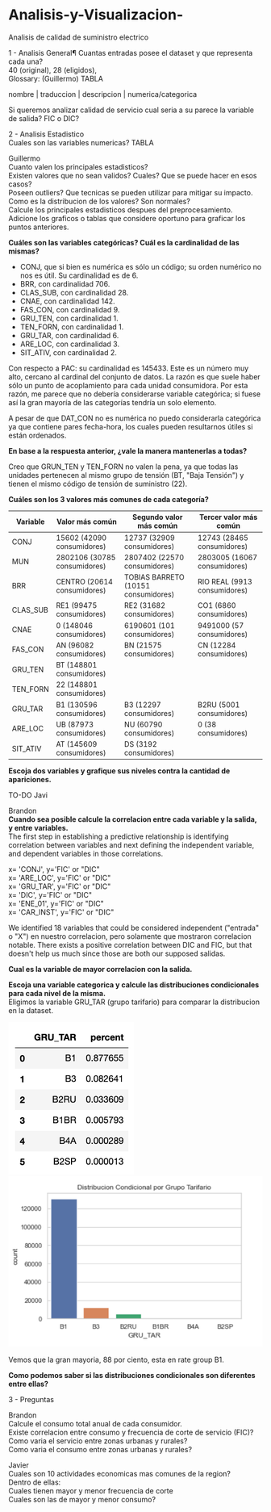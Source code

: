 # Analisis-y-Visualizacion-
Analisis de calidad de suministro electrico

1 - Analisis General¶
Cuantas entradas posee el dataset y que representa cada una? <br>
40 (original), 28 (eligidos),  <br>
Glossary: (Guillermo) TABLA <br>

nombre | traduccion | descripcion | numerica/categorica

Si queremos analizar calidad de servicio cual seria a su parece la variable de salida?
FIC o DIC?<br>

2 - Analisis Estadistico <br>
Cuales son las variables numericas? TABLA<br>

Guillermo<br>
Cuanto valen los principales estadisticos?<br>
Existen valores que no sean validos? Cuales? Que se puede hacer en esos casos? <br>
Poseen outliers? Que tecnicas se pueden utilizar para mitigar su impacto. <br>
Como es la distribucion de los valores? Son normales? <br>
Calcule los principales estadisticos despues del preprocesamiento. <br>
Adicione los graficos o tablas que considere oportuno para graficar los puntos anteriores. <br>

**Cuáles son las variables categóricas? Cuál es la cardinalidad de las mismas?**

* CONJ, que si bien es numérica es sólo un código; su orden numérico no nos es útil. Su cardinalidad es de 6.
* BRR, con cardinalidad 706.
* CLAS_SUB, con cardinalidad 28.
* CNAE, con cardinalidad 142.
* FAS_CON, con cardinalidad 9.
* GRU_TEN, con cardinalidad 1.
* TEN_FORN, con cardinalidad 1.
* GRU_TAR, con cardinalidad 6.
* ARE_LOC, con cardinalidad 3.
* SIT_ATIV, con cardinalidad 2.

Con respecto a PAC: su cardinalidad es 145433. Este es un número muy alto, cercano al cardinal del conjunto de datos. La razón es que suele haber sólo un punto de acoplamiento para cada unidad consumidora. Por esta razón, me parece que no debería considerarse variable categórica; si fuese así la gran mayoría de las categorías tendría un solo elemento.

A pesar de que DAT_CON no es numérica no puedo considerarla categórica ya que contiene pares fecha-hora, los cuales pueden resultarnos útiles si están ordenados.

**En base a la respuesta anterior, ¿vale la manera mantenerlas a todas?**

Creo que GRUN_TEN y TEN_FORN no valen la pena, ya que todas las unidades pertenecen al mismo grupo de tensión (BT, "Baja Tensión") y tienen el mismo código de tensión de suministro (22).

**Cuáles son los 3 valores más comunes de cada categoría?**

| Variable | Valor más común              | Segundo valor más común             | Tercer valor más común       |
| -------- | ---------------------------- | ----------------------------------- | ---------------------------- |
| CONJ     | 15602 (42090 consumidores)   | 12737 (32909 consumidores)          | 12743 (28465 consumidores)   |
| MUN      | 2802106 (30785 consumidores) | 2807402 (22570 consumidores)        | 2803005 (16067 consumidores) |
| BRR      | CENTRO (20614 consumidores)  | TOBIAS BARRETO (10151 consumidores) | RIO REAL (9913 consumidores) |
| CLAS_SUB | RE1 (99475 consumidores)     | RE2 (31682 consumidores)            | CO1 (6860 consumidores)      |
| CNAE     | 0 (148046 consumidores)      | 6190601 (101 consumidores)          | 9491000 (57 consumidores)    |
| FAS_CON  | AN (96082 consumidores)      | BN (21575 consumidores)             | CN (12284 consumidores)      |
| GRU_TEN  | BT (148801 consumidores)     |                                     |                              |
| TEN_FORN | 22 (148801 consumidores)     |                                     |                              |
| GRU_TAR  | B1 (130596 consumidores)     | B3 (12297 consumidores)             | B2RU (5001 consumidores)     |
| ARE_LOC  | UB (87973 consumidores)      | NU (60790 consumidores)             | 0 (38 consumidores)          |
| SIT_ATIV | AT (145609 consumidores)     | DS (3192 consumidores)              |                              |

**Escoja dos variables y grafique sus niveles contra la cantidad de apariciones.**

TO-DO Javi

Brandon <br>
**Cuando sea posible calcule la correlacion entre cada variable y la salida, y entre variables.** <br>
The first step in establishing a predictive relationship is identifying correlation between variables and next defining the independent variable, and dependent variables in those correlations. 

x= 'CONJ', y='FIC' or "DIC" <br>
x= 'ARE_LOC', y='FIC' or "DIC"<br>
x= 'GRU_TAR', y='FIC' or "DIC"<br>
x= 'DIC', y='FIC' or "DIC"<br>
x= 'ENE_01', y='FIC' or "DIC"<br>
x= 'CAR_INST', y='FIC' or "DIC"<br>

We identified 18 variables that could be considered independent ("entrada" o "X") en nuestro correlacion, pero solamente que mostraron correlacion notable. 
There exists a positive correlation between DIC and FIC, but that doesn't help us much since those are both our supposed salidas. 

**Cual es la variable de mayor correlacion con la salida.** <br>


**Escoja una variable categorica y calcule las distribuciones condicionales para cada nivel de la misma.** <br>
Eligimos la variable GRU_TAR (grupo tarifario) para comparar la distribucion en la dataset. 


![conditional distribution table of rate groups](images/table_cond_distribution.png "conditional distribution of rate groups")
![conditional distribution bar graph of rate groups](images/conditional_distribution.png "conditional distribution of rate groups")


Vemos que la gran mayoria, 88 por ciento, esta en rate group B1.


**Como podemos saber si las distribuciones condicionales son diferentes entre ellas?** <br>

3 - Preguntas <br>

Brandon <br>
Calcule el consumo total anual de cada consumidor. <br>
Existe correlacion entre consumo y frecuencia de corte de servicio (FIC)? <br>
Como varia el servicio entre zonas urbanas y rurales? <br>
Como varia el consumo entre zonas urbanas y rurales? <br>

Javier <br>
Cuales son 10 actividades economicas mas comunes de la region? <br>
Dentro de ellas: <br>
Cuales tienen mayor y menor frecuencia de corte <br>
Cuales son las de mayor y menor consumo? <br>